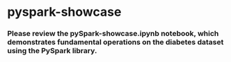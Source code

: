# pyspark-showcase

### Please review the pySpark-showcase.ipynb notebook, which demonstrates fundamental operations on the diabetes dataset using the PySpark library. 